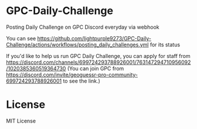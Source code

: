 # GPC-Daily-Challenge
Posting Daily Challenge on GPC Discord everyday via webhook

You can see https://github.com/lightpurple9273/GPC-Daily-Challenge/actions/workflows/posting_daily_challenges.yml for its status

If you'd like to help us run GPC Daily Challenge, you can apply for staff from https://discord.com/channels/699724293788926001/763147294710956092/1020385360519364730 (You can join GPC from https://discord.com/invite/geoguessr-pro-community-699724293788926001 to see the link.)

# License
MIT License
